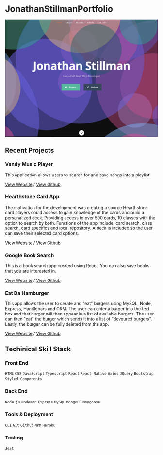 # JonathanStillmanPortfolio

![img](PortfolioPreview.png)

## Recent Projects

### Vandy Music Player

This application allows users to search for and save songs into a playlist!

[View Website](https://vast-gorge-60360.herokuapp.com) / [View Github](https://github.com/heatherhern/Vandy-Music-Player)

### Hearthstone Card App

The motivation for the development was creating a source Hearthstone card players could access to gain knowledge of the cards and build a personalized deck. Providing access to over 500 cards, 10 classes with the option to search by both. Functions of the app include, card search, class search, card specifics and local repository. A deck is included so the user can save their selected card options.

[View Website](https://project2madness.herokuapp.com/) / [View Github](https://github.com/hilekat/project2)

### Google Book Search

This is a book search app created using React. You can also save books that you are interested in.

[View Website](https://rocky-harbor-15582.herokuapp.com) / [View Github](https://github.com/JonathanStillman/Google-Books-Search)

### Eat Da Hamburger

This app allows the user to create and "eat" burgers using MySQL, Node, Express, Handlebars and ORM. The user can enter a burger into the text box and that burger will then appear in a list of available burgers. The user can then "eat" the burger which sends it into a list of "devoured burgers". Lastly, the burger can be fully deleted from the app.

[View Website](https://github.com/JonathanStillman/EatDaHamburger) / [View Github](https://github.com/JonathanStillman/EatDaHamburger)

## Techinical Skill Stack

### Front End

`HTML` `CSS` `JavaScript` `Typescript` `React` `React Native` `Axios` `JQuery` `Bootstrap` `Styled Components`

### Back End

`Node.js` `Nodemon` `Express` `MySQL`  `MongoDB` `Mongoose`


### Tools & Deployment

`CLI` `Git` `Github` `NPM` `Heroku`

### Testing

`Jest` 
